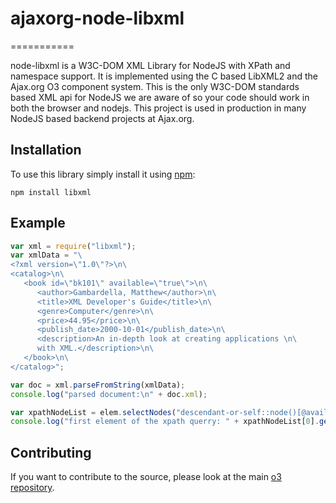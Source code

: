 # ajaxorg-node-libxml

===========

node-libxml is a W3C-DOM XML Library for NodeJS with XPath and namespace support. It is implemented using the C based LibXML2 and the Ajax.org O3 component system. This is the only W3C-DOM standards based XML api for NodeJS we are aware of so your code should work in both the browser and nodejs. This project is used in production in many NodeJS based backend projects at Ajax.org.

Installation
------------

To use this library simply install it using [npm](http://npmjs.org/):

    npm install libxml
    
Example
-------

```javascript
var xml = require("libxml");
var xmlData = "\
<?xml version=\"1.0\"?>\n\
<catalog>\n\
   <book id=\"bk101\" available=\"true\">\n\
      <author>Gambardella, Matthew</author>\n\
      <title>XML Developer's Guide</title>\n\
      <genre>Computer</genre>\n\
      <price>44.95</price>\n\
      <publish_date>2000-10-01</publish_date>\n\
      <description>An in-depth look at creating applications \n\
      with XML.</description>\n\
   </book>\n\
</catalog>";

var doc = xml.parseFromString(xmlData);
console.log("parsed document:\n" + doc.xml);

var xpathNodeList = elem.selectNodes("descendant-or-self::node()[@available='true']");
console.log("first element of the xpath querry: " + xpathNodeList[0].getAttribute("id"));
```

Contributing
------------

If you want to contribute to the source, please look at the main [o3 repository](http://github.com/ajaxorg/o3).

